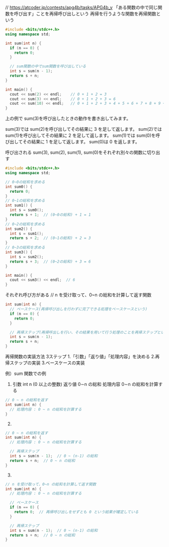 // https://atcoder.jp/contests/apg4b/tasks/APG4b_v
「ある関数の中で同じ関数を呼び出す」ことを再帰呼び出しという
再帰を行うような関数を再帰関数という

```cpp
#include <bits/stdc++.h>
using namespace std;

int sum(int n) {
  if (n == 0) {
    return 0;
  }

  // sum関数の中でsum関数を呼び出している
  int s = sum(n - 1);
  return s + n;
}

int main() {
  cout << sum(2) << endl;    // 0 + 1 + 2 = 3
  cout << sum(3) << endl;    // 0 + 1 + 2 + 3 = 6
  cout << sum(10) << endl;   // 0 + 1 + 2 + 3 + 4 + 5 + 6 + 7 + 8 + 9 + 10 = 55
}
```

上の例で sum(3)を呼び出したときの動作を書き出してみます。

sum(3)では sum(2)を呼び出してその結果に 3 を足して返します。
sum(2)では sum(1)を呼び出してその結果に 2 を足して返します。
sum(1)では sum(0)を呼び出してその結果に 1 を足して返します。
sum(0)は 0 を返します。

呼び出される sum(3), sum(2), sum(1), sum(0)をそれぞれ別々の関数に切り出す

```cpp
#include <bits/stdc++.h>
using namespace std;

// 0~0の総和を求める
int sum0() {
  return 0;
}
// 0~1の総和を求める
int sum1() {
  int s = sum0();
  return s + 1;  // (0~0の総和) + 1 = 1
}
// 0~2の総和を求める
int sum2() {
  int s = sum1();
  return s + 2;  // (0~1の総和) + 2 = 3
}
// 0~3の総和を求める
int sum3() {
  int s = sum2();
  return s + 3;  // (0~2の総和) + 3 = 6
}

int main() {
  cout << sum3() << endl;  // 6
}
```

それぞれ呼び方がある
// n を受け取って、0~n の総和を計算して返す関数

```cpp
int sum(int n) {
  // ベースケース(再帰呼び出しを行わずに完了できる処理をベースケースという)
  if (n == 0) {
    return 0;
  }

  // 再帰ステップ(再帰呼出しを行い、その結果を用いて行う処理のことを再帰ステップという)
  int s = sum(n - 1);
  return s + n;
}
```

再帰関数の実装方法 3ステップ
1.「引数」「返り値」「処理内容」を決める
2.再帰ステップの実装
3.ベースケースの実装

例）sum 関数での例
1.  引数 int n (0 以上の整数)
    返り値 0∼n の総和
    処理内容 0∼n の総和を計算する

```cpp
// 0 ~ n の総和を返す
int sum(int n) {
  // 処理内容 : 0 ~ n の総和を計算する
}
```

2.

```cpp
// 0 ~ n の総和を返す
int sum(int n) {
  // 処理内容 : 0 ~ n の総和を計算する

  // 再帰ステップ
  int s = sum(n - 1);  // 0 ~ (n-1) の総和
  return s + n;  // 0 ~ n の総和
}
```

3.

```cpp
// n を受け取って、0~n の総和を計算して返す関数
int sum(int n) {
  // 処理内容 : 0 ~ n の総和を計算する

  // ベースケース
  if (n == 0) {
    return 0;  // 再帰呼び出しをせずとも 0 という結果が確定している
  }

  // 再帰ステップ
  int s = sum(n - 1);  // 0 ~ (n-1) の総和
  return s + n;  // 0 ~ n の総和
}
```

